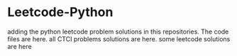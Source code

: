# Leetcode-Python
adding the python leetcode problem solutions in this repositories. 
The code files are here.
all CTCI problems solutions are here.
some leetcode solutions are here






















































































































































































































































































































































































































































































































































































































































































































































































































































































































































